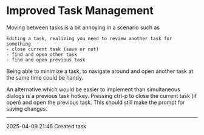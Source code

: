 Improved Task Management
===

Moving between tasks is a bit annoying in a scenario such as

```
Editing a task, realizing you need to review another task for something
- close current task (save or not)
- find and open other task
- find and open previous task
```

Being able to minimize a task, to navigate around and open another task at the same time could be handy.

An alternative which would be easier to implement than simultaneous dialogs is a previous task hotkey. Pressing ctrl-p to close the current task (if open) and open the previous task. This should still make the prompt for saving changes.

---

2025-04-09 21:46	Created task